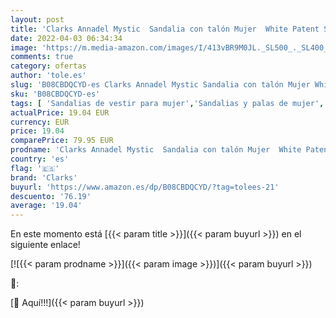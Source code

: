 ```yaml
---
layout: post
title: 'Clarks Annadel Mystic  Sandalia con talón Mujer  White Patent Synthetic  37 EU'
date: 2022-04-03 06:34:34
image: 'https://m.media-amazon.com/images/I/413vBR9M0JL._SL500_._SL400_.jpg'
comments: true
category: ofertas
author: 'tole.es'
slug: 'B08CBDQCYD-es Clarks Annadel Mystic Sandalia con talón Mujer White...'
sku: 'B08CBDQCYD-es'
tags: [ 'Sandalias de vestir para mujer','Sandalias y palas de mujer','Zapatos','Zapatos para mujer','Zapatos y complementos','clarks','sandalia', ]
actualPrice: 19.04 EUR
currency: EUR
price: 19.04
comparePrice: 79.95 EUR
prodname: 'Clarks Annadel Mystic  Sandalia con talón Mujer  White Patent Synthetic  37 EU'
country: 'es'
flag: '🇪🇸'
brand: 'Clarks'
buyurl: 'https://www.amazon.es/dp/B08CBDQCYD/?tag=tolees-21'
descuento: '76.19'
average: '19.04'
---
```


En este momento está [{{< param title >}}]({{< param buyurl >}}) en el siguiente enlace!

[![{{< param prodname >}}]({{< param image >}})]({{< param buyurl >}})

🔎:


[🛒 Aquí!!!]({{< param buyurl >}})
